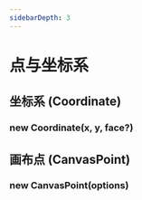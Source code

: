```yaml
---
sidebarDepth: 3
---
```


# 点与坐标系

## 坐标系 (Coordinate)

### new Coordinate(x, y, face?)

## 画布点 (CanvasPoint)

### new CanvasPoint(options)
